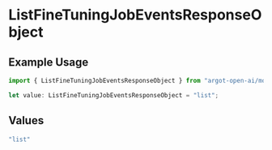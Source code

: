 # ListFineTuningJobEventsResponseObject

## Example Usage

```typescript
import { ListFineTuningJobEventsResponseObject } from "argot-open-ai/models/components";

let value: ListFineTuningJobEventsResponseObject = "list";
```

## Values

```typescript
"list"
```